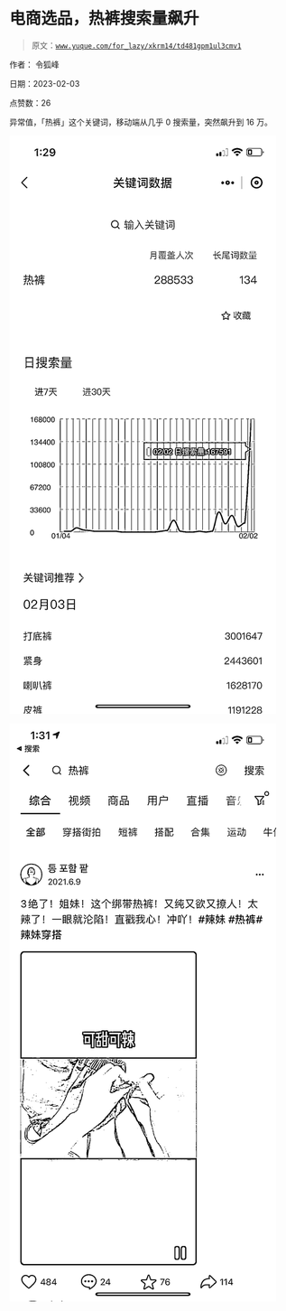 # 电商选品，热裤搜索量飙升

> 原文：[`www.yuque.com/for_lazy/xkrm14/td481gpm1ul3cmv1`](https://www.yuque.com/for_lazy/xkrm14/td481gpm1ul3cmv1)

作者： 令狐峰 

日期：2023-02-03 

点赞数：26 

异常值，「热裤」这个关键词，移动端从几乎 0 搜索量，突然飙升到 16 万。 

![](img/fe441eb41a2fc9a78566ba9cd31d162f.png)  

![](img/25f7317f548adb0c074b166f030bfc12.png)  

